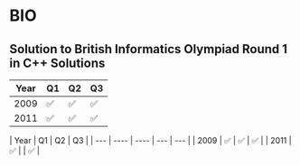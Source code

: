 # BIO
Solution to British Informatics Olympiad Round 1 in C++
Solutions
-----

| Year | Q1 |  Q2 |  Q3 |
| --- | ----------- | --- | ----------- |
| 2009 | ✅  |  ✅  |  ✅  |
| 2011 | ✅  |  ✅  |  ✅  |


| Year | Q1 | Q2 | Q3 | 
| --- | ---- | ---- | --- | --- |
| 2009 | ✅ | ✅ | ✅ | 
| 2011 | ✅ |   | ✅ | 
